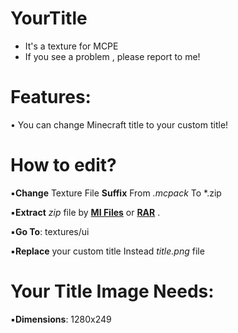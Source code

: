 # YourTitle
+ It's a texture for MCPE
+ If you see a problem , please report to me!

# Features:
• You can change Minecraft title to your custom title!

# How to edit?

:black_small_square:**Change** Texture File **Suffix** From *.mcpack* To *.zip

:black_small_square:**Extract** *zip* file by [**MI Files**](https://play.google.com/store/apps/details?id=com.mi.android.globalFileexplorer) or [**RAR**](https://play.google.com/store/apps/details?id=com.rarlab.rar) .

:black_small_square:**Go To**: textures/ui

:black_small_square:**Replace** your custom title Instead *title.png* file

# Your Title Image Needs:

:black_small_square:**Dimensions**: 1280x249
